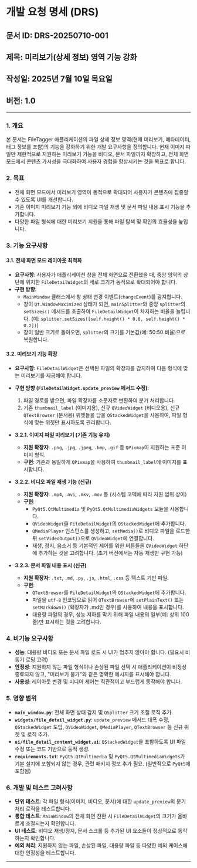 # 개발 요청 명세 (DRS)

## 문서 ID: DRS-20250710-001
## 제목: 미리보기(상세 정보) 영역 기능 강화
## 작성일: 2025년 7월 10일 목요일
## 버전: 1.0

---

### 1. 개요

본 문서는 FileTagger 애플리케이션의 파일 상세 정보 영역(현재 미리보기, 메타데이터, 태그 정보를 포함)의 기능을 강화하기 위한 개발 요구사항을 정의합니다. 현재 이미지 파일만 제한적으로 지원하는 미리보기 기능을 비디오, 문서 파일까지 확장하고, 전체 화면 모드에서 콘텐츠 가시성을 극대화하여 사용자 경험을 향상시키는 것을 목표로 합니다.

### 2. 목표

*   전체 화면 모드에서 미리보기 영역이 동적으로 확대되어 사용자가 콘텐츠에 집중할 수 있도록 UI를 개선합니다.
*   기존 이미지 미리보기 기능 외에 비디오 파일 재생 및 문서 파일 내용 표시 기능을 추가합니다.
*   다양한 파일 형식에 대한 미리보기 지원을 통해 파일 탐색 및 확인의 효율성을 높입니다.

### 3. 기능 요구사항

#### 3.1. 전체 화면 모드 레이아웃 최적화

*   **요구사항**: 사용자가 애플리케이션 창을 전체 화면으로 전환했을 때, 중앙 영역의 상단에 위치한 `FileDetailWidget`의 세로 크기가 동적으로 확대되어야 합니다.
*   **구현 방향**:
    *   `MainWindow` 클래스에서 창 상태 변경 이벤트(`changeEvent`)를 감지합니다.
    *   창이 `Qt.WindowMaximized` 상태가 되면, `mainSplitter`와 중앙 `splitter`의 `setSizes()` 메서드를 호출하여 `FileDetailWidget`이 차지하는 비율을 늘립니다. (예: `splitter.setSizes([self.height() * 0.8, self.height() * 0.2])`)
    *   창이 일반 크기로 돌아오면, `splitter`의 크기를 기본값(예: 50:50 비율)으로 복원합니다.

#### 3.2. 미리보기 기능 확장

*   **요구사항**: `FileDetailWidget`은 선택된 파일의 확장자를 감지하여 다음 형식에 맞는 미리보기를 제공해야 합니다.
*   **구현 방향 (`FileDetailWidget.update_preview` 메서드 수정)**:
    1.  파일 경로를 받으면, 파일 확장자를 소문자로 변환하여 분기 처리합니다.
    2.  기존 `thumbnail_label` (이미지용), 신규 `QVideoWidget` (비디오용), 신규 `QTextBrowser` (문서용) 위젯들을 담을 `QStackedWidget`을 사용하여, 파일 형식에 맞는 위젯만 표시하도록 관리합니다.

*   **3.2.1. 이미지 파일 미리보기 (기존 기능 유지)**
    *   **지원 확장자**: `.png`, `.jpg`, `.jpeg`, `.bmp`, `.gif` 등 `QPixmap`이 지원하는 표준 이미지 형식.
    *   **구현**: 기존과 동일하게 `QPixmap`을 사용하여 `thumbnail_label`에 이미지를 표시합니다.

*   **3.2.2. 비디오 파일 재생 기능 (신규)**
    *   **지원 확장자**: `.mp4`, `.avi`, `.mkv`, `.mov` 등 (시스템 코덱에 따라 지원 범위 상이)
    *   **구현**:
        *   `PyQt5.QtMultimedia` 및 `PyQt5.QtMultimediaWidgets` 모듈을 사용합니다.
        *   `QVideoWidget`을 `FileDetailWidget`의 `QStackedWidget`에 추가합니다.
        *   `QMediaPlayer` 인스턴스를 생성하고, `setMedia()`로 비디오 파일을 로드한 뒤 `setVideoOutput()`으로 `QVideoWidget`에 연결합니다.
        *   재생, 정지, 음소거 등 기본적인 제어를 위한 버튼들을 `QVideoWidget` 하단에 추가하는 것을 고려합니다. (초기 버전에서는 자동 재생만 구현 가능)

*   **3.2.3. 문서 파일 내용 표시 (신규)**
    *   **지원 확장자**: `.txt`, `.md`, `.py`, `.js`, `.html`, `.css` 등 텍스트 기반 파일.
    *   **구현**:
        *   `QTextBrowser`를 `FileDetailWidget`의 `QStackedWidget`에 추가합니다.
        *   파일을 `utf-8` 인코딩으로 읽어 `QTextBrowser`에 `setPlainText()` 또는 `setMarkdown()` (확장자가 .md인 경우)를 사용하여 내용을 표시합니다.
        *   대용량 파일의 경우, 성능 저하를 막기 위해 파일 내용의 일부(예: 상위 100줄)만 표시하는 것을 고려합니다.

### 4. 비기능 요구사항

*   **성능**: 대용량 비디오 또는 문서 파일 로드 시 UI가 멈추지 않아야 합니다. (필요시 비동기 로딩 고려)
*   **안정성**: 지원하지 않는 파일 형식이나 손상된 파일 선택 시 애플리케이션이 비정상 종료되지 않고, "미리보기 불가"와 같은 명확한 메시지를 표시해야 합니다.
*   **사용성**: 레이아웃 변경 및 미디어 제어는 직관적이고 부드럽게 동작해야 합니다.

### 5. 영향 범위

*   **`main_window.py`**: 전체 화면 상태 감지 및 `QSplitter` 크기 조절 로직 추가.
*   **`widgets/file_detail_widget.py`**: `update_preview` 메서드 대폭 수정, `QStackedWidget` 도입, `QVideoWidget`, `QMediaPlayer`, `QTextBrowser` 등 신규 위젯 및 로직 추가.
*   **`ui/file_detail_content_widget.ui`**: `QStackedWidget`을 포함하도록 UI 파일 수정 또는 코드 기반으로 동적 생성.
*   **`requirements.txt`**: `PyQt5.QtMultimedia` 및 `PyQt5.QtMultimediaWidgets`가 기본 설치에 포함되지 않는 경우, 관련 패키지 정보 추가 필요. (일반적으로 `PyQt5`에 포함됨)

### 6. 개발 및 테스트 고려사항

*   **단위 테스트**: 각 파일 형식(이미지, 비디오, 문서)에 대한 `update_preview`의 분기 처리 로직을 테스트합니다.
*   **통합 테스트**: `MainWindow`의 전체 화면 전환 시 `FileDetailWidget`의 크기가 올바르게 조절되는지 확인합니다.
*   **UI 테스트**: 비디오 재생/정지, 문서 스크롤 등 추가된 UI 요소들이 정상적으로 동작하는지 확인합니다.
*   **예외 처리**: 지원하지 않는 파일, 손상된 파일, 대용량 파일 등 다양한 예외 케이스에 대한 안정성을 테스트합니다.

---

